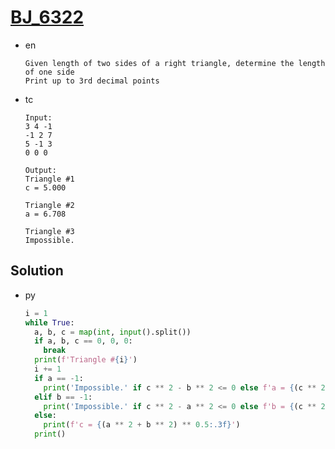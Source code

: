 # [BJ_6322](https://acmicpc.net/problem/6322)

* en

  ```en
  Given length of two sides of a right triangle, determine the length of one side
  Print up to 3rd decimal points
  ```

* tc

  ```tc
  Input:
  3 4 -1
  -1 2 7
  5 -1 3
  0 0 0

  Output:
  Triangle #1
  c = 5.000

  Triangle #2
  a = 6.708

  Triangle #3
  Impossible.
  ```

## Solution

* py

  ```py
  i = 1
  while True:
    a, b, c = map(int, input().split())
    if a, b, c == 0, 0, 0:
      break
    print(f'Triangle #{i}')
    i += 1
    if a == -1:
      print('Impossible.' if c ** 2 - b ** 2 <= 0 else f'a = {(c ** 2 - b ** 2) ** 0.5:.3f}')
    elif b == -1:
      print('Impossible.' if c ** 2 - a ** 2 <= 0 else f'b = {(c ** 2 - a ** 2) ** 0.5:.3f}')
    else:
      print(f'c = {(a ** 2 + b ** 2) ** 0.5:.3f}')
    print()
  ```
